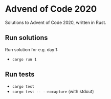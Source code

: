 # Advend of Code 2020
Solutions to Advent of Code 2020, written in Rust.

## Run solutions
Run solution for e.g. day 1:
 - `cargo run 1`

## Run tests
 - `cargo test`
 - `cargo test -- --nocapture` (with stdout)

